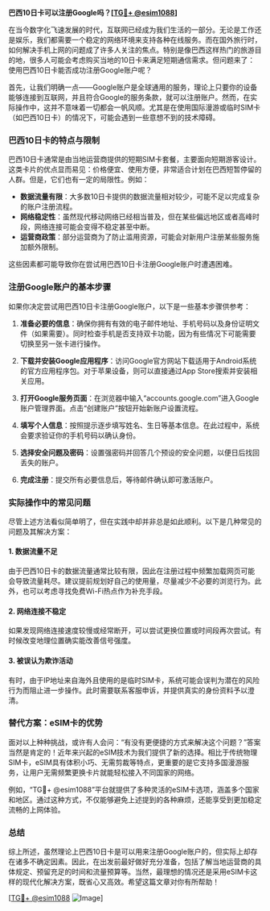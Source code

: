 **巴西10日卡可以注册Google吗？[[TG💪+ @esim1088](https://t.me/s/esim1088)]**

在当今数字化飞速发展的时代，互联网已经成为我们生活的一部分。无论是工作还是娱乐，我们都需要一个稳定的网络环境来支持各种在线服务。而在国外旅行时，如何解决手机上网的问题成了许多人关注的焦点。特别是像巴西这样热门的旅游目的地，很多人可能会考虑购买当地的10日卡来满足短期通信需求。但问题来了：使用巴西10日卡能否成功注册Google账户呢？

首先，让我们明确一点——Google账户是全球通用的服务，理论上只要你的设备能够连接到互联网，并且符合Google的服务条款，就可以注册账户。然而，在实际操作中，这并不意味着一切都会一帆风顺。尤其是在使用国际漫游或临时SIM卡（如巴西10日卡）的情况下，可能会遇到一些意想不到的技术障碍。

### 巴西10日卡的特点与限制

巴西10日卡通常是由当地运营商提供的短期SIM卡套餐，主要面向短期游客设计。这类卡片的优点显而易见：价格便宜、使用方便，非常适合计划在巴西短暂停留的人群。但是，它们也有一定的局限性。例如：

- **数据流量有限**：大多数10日卡提供的数据流量相对较少，可能不足以完成复杂的账户注册流程。
- **网络稳定性**：虽然现代移动网络已经相当普及，但在某些偏远地区或者高峰时段，网络连接可能会变得不稳定甚至中断。
- **运营商政策**：部分运营商为了防止滥用资源，可能会对新用户注册某些服务施加额外限制。

这些因素都可能导致你在尝试用巴西10日卡注册Google账户时遭遇困难。

### 注册Google账户的基本步骤

如果你决定尝试用巴西10日卡注册Google账户，以下是一些基本步骤供参考：

1. **准备必要的信息**：确保你拥有有效的电子邮件地址、手机号码以及身份证明文件（如果需要）。同时检查手机是否支持双卡功能，因为有些情况下可能需要切换至另一张卡进行操作。
   
2. **下载并安装Google应用程序**：访问Google官方网站下载适用于Android系统的官方应用程序包。对于苹果设备，则可以直接通过App Store搜索并安装相关应用。

3. **打开Google服务页面**：在浏览器中输入“accounts.google.com”进入Google账户管理界面。点击“创建账户”按钮开始新账户设置流程。

4. **填写个人信息**：按照提示逐步填写姓名、生日等基本信息。在此过程中，系统会要求验证你的手机号码以确认身份。

5. **选择安全问题及密码**：设置强密码并回答几个预设的安全问题，以便日后找回丢失的账户。

6. **完成注册**：提交所有必要信息后，等待邮件确认即可激活账户。

### 实际操作中的常见问题

尽管上述方法看似简单明了，但在实践中却并非总是如此顺利。以下是几种常见的问题及其解决方案：

#### 1. 数据流量不足
由于巴西10日卡的数据流量通常比较有限，因此在注册过程中频繁加载网页可能会导致流量耗尽。建议提前规划好自己的使用量，尽量减少不必要的浏览行为。此外，也可以考虑寻找免费Wi-Fi热点作为补充手段。

#### 2. 网络连接不稳定
如果发现网络连接速度较慢或经常断开，可以尝试更换位置或时间段再次尝试。有时候改变地理位置确实能改善信号强度。

#### 3. 被误认为欺诈活动
有时，由于IP地址来自海外且使用的是临时SIM卡，系统可能会误判为潜在的风险行为而阻止进一步操作。此时需要联系客服申诉，并提供真实的身份资料予以澄清。

### 替代方案：eSIM卡的优势

面对以上种种挑战，或许有人会问：“有没有更便捷的方式来解决这个问题？”答案当然是肯定的！近年来兴起的eSIM技术为我们提供了新的选择。相比于传统物理SIM卡，eSIM具有体积小巧、无需剪裁等特点，更重要的是它支持多国漫游服务，让用户无需频繁更换卡片就能轻松接入不同国家的网络。

例如，“TG💪+ @esim1088”平台就提供了多种灵活的eSIM卡选项，涵盖多个国家和地区。通过这种方式，不仅能够避免上述提到的各种麻烦，还能享受到更加稳定流畅的上网体验。

### 总结

综上所述，虽然理论上巴西10日卡是可以用来注册Google账户的，但实际上却存在诸多不确定因素。因此，在出发前最好做好充分准备，包括了解当地运营商的具体规定、预留充足的时间和流量预算等。当然，最理想的情况还是采用eSIM卡这样的现代化解决方案，既省心又高效。希望这篇文章对你有所帮助！

[[TG💪+ @esim1088](https://t.me/s/esim1088) ![Image](https://i.postimg.cc/4NQfJmqS/Snipaste-2025-05-13-00-14-12.png)]